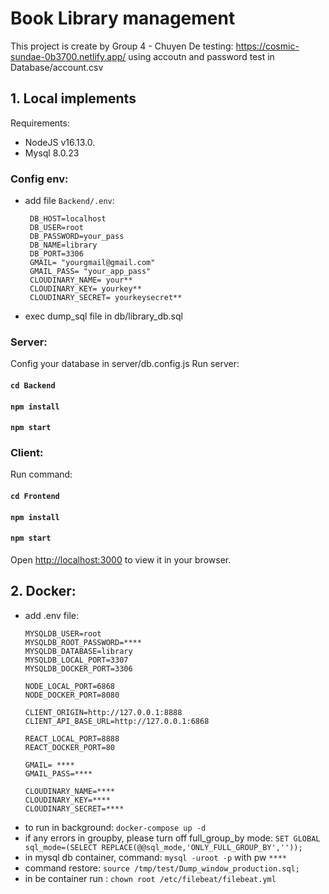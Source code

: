 # Book Library management

This project is create by Group 4 - Chuyen De
testing: https://cosmic-sundae-0b3700.netlify.app/
using accoutn and password test in Database/account.csv

## 1. Local implements

Requirements:

- NodeJS v16.13.0.
- Mysql 8.0.23

### Config env:

- add file `Backend/.env`:
  ```
   DB_HOST=localhost
   DB_USER=root
   DB_PASSWORD=your_pass
   DB_NAME=library
   DB_PORT=3306
   GMAIL= "yourgmail@gmail.com"
   GMAIL_PASS= "your_app_pass"
   CLOUDINARY_NAME= your**
   CLOUDINARY_KEY= yourkey**
   CLOUDINARY_SECRET= yourkeysecret**
  ```
- exec dump_sql file in db/library_db.sql

### Server:

Config your database in server/db.config.js
Run server:

#### `cd Backend`

#### `npm install`

#### `npm start`

### Client:

Run command:

#### `cd Frontend`

#### `npm install`

#### `npm start`

Open [http://localhost:3000](http://localhost:3000) to view it in your browser.

## 2. Docker:

- add .env file:
  ```
  MYSQLDB_USER=root
  MYSQLDB_ROOT_PASSWORD=****
  MYSQLDB_DATABASE=library
  MYSQLDB_LOCAL_PORT=3307
  MYSQLDB_DOCKER_PORT=3306

  NODE_LOCAL_PORT=6868
  NODE_DOCKER_PORT=8080

  CLIENT_ORIGIN=http://127.0.0.1:8888
  CLIENT_API_BASE_URL=http://127.0.0.1:6868

  REACT_LOCAL_PORT=8888
  REACT_DOCKER_PORT=80

  GMAIL= ****
  GMAIL_PASS=****

  CLOUDINARY_NAME=****
  CLOUDINARY_KEY=****
  CLOUDINARY_SECRET=****
  ```
- to run in background: `docker-compose up -d`
- if any errors in groupby, please turn off full_group_by mode: `SET GLOBAL sql_mode=(SELECT REPLACE(@@sql_mode,'ONLY_FULL_GROUP_BY',''));`
- in mysql db container, command: `mysql -uroot -p` with pw `****`
- command restore: `source /tmp/test/Dump_window_production.sql;`
- in be container run : `chown root /etc/filebeat/filebeat.yml`
